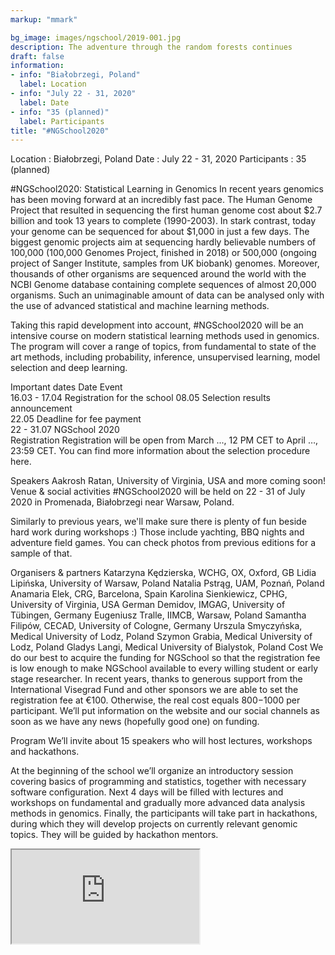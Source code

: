 ```yaml
---
markup: "mmark"

bg_image: images/ngschool/2019-001.jpg
description: The adventure through the random forests continues
draft: false
information:
- info: "Białobrzegi, Poland"
  label: Location
- info: "July 22 - 31, 2020"
  label: Date
- info: "35 (planned)"
  label: Participants
title: "#NGSchool2020"
---
```


Location : Białobrzegi, Poland
Date : July 22 - 31, 2020
Participants : 35 (planned)

#NGSchool2020: Statistical Learning in Genomics
In recent years genomics has been moving forward at an incredibly fast pace. The Human Genome Project that resulted in sequencing the first human genome cost about $2.7 billion and took 13 years to complete (1990-2003). In stark contrast, today your genome can be sequenced for about $1,000 in just a few days. The biggest genomic projects aim at sequencing hardly believable numbers of 100,000 (100,000 Genomes Project, finished in 2018) or 500,000 (ongoing project of Sanger Institute, samples from UK biobank) genomes. Moreover, thousands of other organisms are sequenced around the world with the NCBI Genome database containing complete sequences of almost 20,000 organisms. Such an unimaginable amount of data can be analysed only with the use of advanced statistical and machine learning methods.

Taking this rapid development into account, #NGSchool2020 will be an intensive course on modern statistical learning methods used in genomics. The program will cover a range of topics, from fundamental to state of the art methods, including probability, inference, unsupervised learning, model selection and deep learning.

Important dates
Date	Event	
16.03 - 17.04	Registration for the school	
08.05	Selection results announcement	
22.05	Deadline for fee payment	
22 - 31.07	NGSchool 2020	
Registration
Registration will be open from March ..., 12 PM CET to April …, 23:59 CET. You can find more information about the selection procedure here.

Speakers
Aakrosh Ratan, University of Virginia, USA
and more coming soon!
Venue & social activities
#NGSchool2020 will be held on 22 - 31 of July 2020 in Promenada, Białobrzegi near Warsaw, Poland.


Similarly to previous years, we'll make sure there is plenty of fun beside hard work during workshops :) Those include yachting, BBQ nights and adventure field games. 
You can check photos from previous editions for a sample of that.

Organisers & partners
Katarzyna Kędzierska, WCHG, OX, Oxford, GB
Lidia Lipińska, University of Warsaw, Poland
Natalia Pstrąg, UAM, Poznań, Poland
Anamaria Elek, CRG, Barcelona, Spain
Karolina Sienkiewicz, CPHG, University of Virginia, USA
German Demidov, IMGAG, University of Tübingen, Germany
Eugeniusz Tralle, IIMCB, Warsaw, Poland
Samantha Filipów, CECAD, University of Cologne, Germany
Urszula Smyczyńska, Medical University of Lodz, Poland
Szymon Grabia, Medical University of Lodz, Poland
Gladys Langi, Medical University of Bialystok, Poland
Cost
We do our best to acquire the funding for NGSchool so that the registration fee is low enough to make NGSchool available to every willing student or early stage researcher. In recent years, thanks to generous support from the International Visegrad Fund and other sponsors we are able to set the registration fee at €100. Otherwise, the real cost equals $800-$1000 per participant. We’ll put information on the website and our social channels as soon as we have any news (hopefully good one) on funding.

Program
We’ll invite about 15 speakers who will host lectures, workshops and hackathons.

At the beginning of the school we’ll organize an introductory session covering basics of programming and statistics, together with necessary software configuration. Next 4 days will be filled with lectures and workshops on fundamental and gradually more advanced data analysis methods in genomics. Finally, the participants will take part in hackathons, during which they will develop projects on currently relevant genomic topics. They will be guided by hackathon mentors.

<iframe src="https://docs.google.com/spreadsheets/d/e/2PACX-1vTx8dOnmzXcmxUwOLHX5I2SJEYZ5k1HLlX24Xn3n48VPjVPcLZEwsgGYbRNzFzNSav3NmDOltAECNYf/pubhtml?gid=1442474260&amp;single=true&amp;widget=true&amp;headers=false"></iframe>
